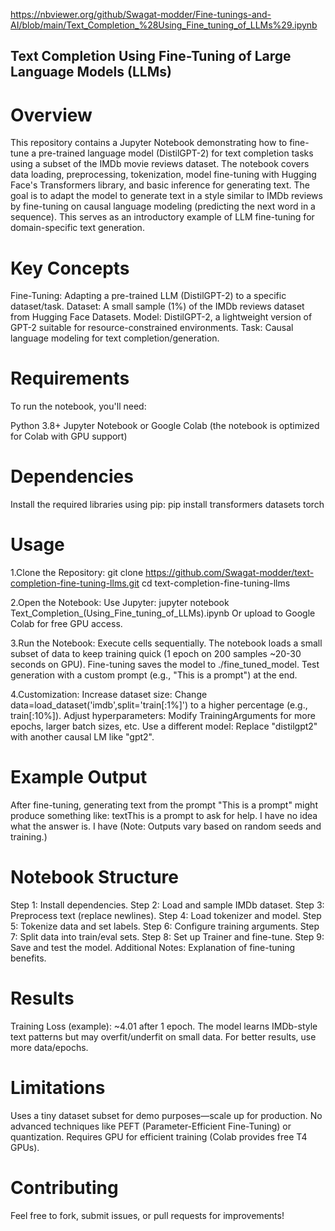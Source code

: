 https://nbviewer.org/github/Swagat-modder/Fine-tunings-and-AI/blob/main/Text_Completion_%28Using_Fine_tuning_of_LLMs%29.ipynb

## Text Completion Using Fine-Tuning of Large Language Models (LLMs)

# Overview

This repository contains a Jupyter Notebook demonstrating how to fine-tune a pre-trained language model (DistilGPT-2) for text completion tasks using a subset of the IMDb movie reviews dataset. The notebook covers data loading, preprocessing, tokenization, model fine-tuning with Hugging Face's Transformers library, and basic inference for generating text.
The goal is to adapt the model to generate text in a style similar to IMDb reviews by fine-tuning on causal language modeling (predicting the next word in a sequence). This serves as an introductory example of LLM fine-tuning for domain-specific text generation.

# Key Concepts

Fine-Tuning: Adapting a pre-trained LLM (DistilGPT-2) to a specific dataset/task.
Dataset: A small sample (1%) of the IMDb reviews dataset from Hugging Face Datasets.
Model: DistilGPT-2, a lightweight version of GPT-2 suitable for resource-constrained environments.
Task: Causal language modeling for text completion/generation.

# Requirements
To run the notebook, you'll need:

Python 3.8+
Jupyter Notebook or Google Colab (the notebook is optimized for Colab with GPU support)

# Dependencies
Install the required libraries using pip:
pip install transformers datasets torch

# Usage

1.Clone the Repository:
git clone https://github.com/Swagat-modder/text-completion-fine-tuning-llms.git
cd text-completion-fine-tuning-llms

2.Open the Notebook:
Use Jupyter: jupyter notebook Text_Completion_(Using_Fine_tuning_of_LLMs).ipynb
Or upload to Google Colab for free GPU access.

3.Run the Notebook:
Execute cells sequentially.
The notebook loads a small subset of data to keep training quick (1 epoch on 200 samples ~20-30 seconds on GPU).
Fine-tuning saves the model to ./fine_tuned_model.
Test generation with a custom prompt (e.g., "This is a prompt") at the end.

4.Customization:
Increase dataset size: Change data=load_dataset('imdb',split='train[:1%]') to a higher percentage (e.g., train[:10%]).
Adjust hyperparameters: Modify TrainingArguments for more epochs, larger batch sizes, etc.
Use a different model: Replace "distilgpt2" with another causal LM like "gpt2".



# Example Output
After fine-tuning, generating text from the prompt "This is a prompt" might produce something like:
textThis is a prompt to ask for help. I have no idea what the answer is. I have
(Note: Outputs vary based on random seeds and training.)

# Notebook Structure
Step 1: Install dependencies.
Step 2: Load and sample IMDb dataset.
Step 3: Preprocess text (replace newlines).
Step 4: Load tokenizer and model.
Step 5: Tokenize data and set labels.
Step 6: Configure training arguments.
Step 7: Split data into train/eval sets.
Step 8: Set up Trainer and fine-tune.
Step 9: Save and test the model.
Additional Notes: Explanation of fine-tuning benefits.

# Results
Training Loss (example): ~4.01 after 1 epoch.
The model learns IMDb-style text patterns but may overfit/underfit on small data. For better results, use more data/epochs.


# Limitations
Uses a tiny dataset subset for demo purposes—scale up for production.
No advanced techniques like PEFT (Parameter-Efficient Fine-Tuning) or quantization.
Requires GPU for efficient training (Colab provides free T4 GPUs).

# Contributing
Feel free to fork, submit issues, or pull requests for improvements!
